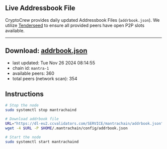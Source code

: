 ## Live Addressbook File

CryptoCrew provides daily updated Addressbook Files (`addrbook.json`). We utilize [Tenderseed](https://github.com/binaryholdings/tenderseed) to ensure all provided peers have open P2P slots available.

---
**Download: [addrbook.json](https://dl-eu2.ccvalidators.com/SERVICE/mantrachain/addrbook.json)**
---

- last updated: Tue Nov 26 2024 08:14:55
- chain id: `mantra-1`
- available peers: 360
- total peers (network scan): 354

## Instructions
```sh
# Stop the node
sudo systemctl stop mantrachaind

# Download addrbook file
URL="https://dl-eu2.ccvalidators.com/SERVICE/mantrachain/addrbook.json"
wget -4 $URL -P $HOME/.mantrachain/config/addrbook.json

# Start the node
sudo systemctl start mantrachaind
```
